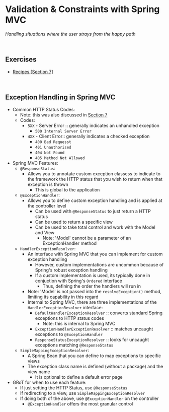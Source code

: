 # Validation & Constraints with Spring MVC
*Handling situations where the user strays from the happy path*

<br>

## Exercises
* [Recipes [Section 7]](../07-spring-mvc-web-dev/exercises/recipes)

<br>

## Exception Handling in Spring MVC
* Common HTTP Status Codes:
    * Note: this was also discussed in [Section 7](https://github.com/JRSmiffy/spring/tree/main/content/07-spring-mvc-web-dev)
    * Codes:
        * `5XX` - Server Error :: generally indicates an unhandled exception
            * `500 Internal Server Error`
        * `4XX` - Client Error:: generally indicates a checked exception
            * `400 Bad Requesst`
            * `401 Unauthorised`
            * `404 Not Found`
            * `405 Method Not Allowed`
* Spring MVC Features:
    * `@ResponseStatus`:
        * Allows you to annotate custom exception classess to indicate to the framework the HTTP status that you wish to return when that exception is thrown
            * This is global to the application
    * `@ExceptionHandler`:
        * Allows you to define custom exception handling and is applied at the controller level
            * Can be used with `@ResponseStatus` to just return a HTTP status
            * Can be used to return a specific view
            * Can be used to take total control and work with the Model and View
                * Note: 'Model' cannot be a parameter of an ExceptionHandler method
    * `HandlerExceptionResolver`:
        * An interface with Spring MVC that you can implement for custom exception handling
            * However, custom implementations are uncommon because of Spring's robust exception handling
            * If a custom implementation is used, its typically done in conjuction with Spring's `Ordered` interface
                * Thus, defining the order the handlers will run in
        * Note: 'Model' is not passed into the `resolveException()` method, limiting its capability in this regard
        * Internal to Spring MVC, there are three implementations of the `HandlerExceptionResolver` interface:
            * `DefaultHandlerExceptionResolver` :: converts standard Spring exceptions to HTTP status codes
                * Note: this is internal to Spring MVC
            * `ExceptionHandlerExceptionResolver` :: matches uncaught exceptions to `@ExceptionHandler`
            * `ResponseStatusExceptionResolver` :: looks for uncaught exceptions matching `@ResponseStatus`
    * `SimpleMappingExceptionResolver`:
        * A Spring Bean that you can define to map exceptions to specific views
        * The exception class name is defined (without a package) and the view name
            * It is optional to define a default error page
* GRoT for when to use each feature:
    * If just setting the HTTP Status, use `@ResponseStatus`
    * If redirecting to a view, use `SimpleMappingExceptionResolver`
    * If doing both of the above, use `@ExceptionHandler` on the controller
        * `@ExceptionHandler` offers the most granular control 